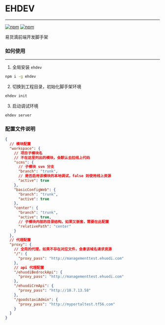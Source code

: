 # EHDEV
---

[![npm](https://img.shields.io/npm/v/ehdev.svg)]()
[![npm](https://img.shields.io/npm/dt/ehdev.svg)]()

易货滴前端开发脚手架


### 如何使用
---

1. 全局安装 `ehdev`

```sh
npm i -g ehdev
```

2. 切换到工程目录，初始化脚手架环境

```sh
ehdev init
```

3. 启动调试环境

```sh
ehdev server
```

### 配置文件说明
```json
{
  // 模块配置
  "workspace": {
    // 项目子模块名
    // 不在这里列出的模块，会默认去拉线上代码
    "scms": {
      // 子模块 svn 分支
      "branch": "trunk",
      // 是否启用该模块的本地调试，false 则使用线上资源
      "active": true
    },
    "basicConfigWeb": {
      "branch": "trunk",
      "active": true
    },
    "center": {
      "branch": "trunk",
      "active": true,
      // 子模块内部的目录结构，如果又嵌套，需要在此配置
      "relativePath": "center"
    }
  },
  // 代理配置
  "proxy": {
    // 全局的代理，如果不存在对应文件，会拿该域名请求资源
    "/": {
      "proxy_pass": "http://managementtest.ehuodi.com"
    },
    // api 代理配置
    "/ehuodiBedrockApi": {
      "proxy_pass": "http://managementtest.ehuodi.com"
    },
    "/ehuodiCrmApi": {
      "proxy_pass": "http://10.7.13.58"
    },
    "/goodstaxiAdmin": {
      "proxy_pass": "http://myportaltest.tf56.com"
    }
  }
}
```

